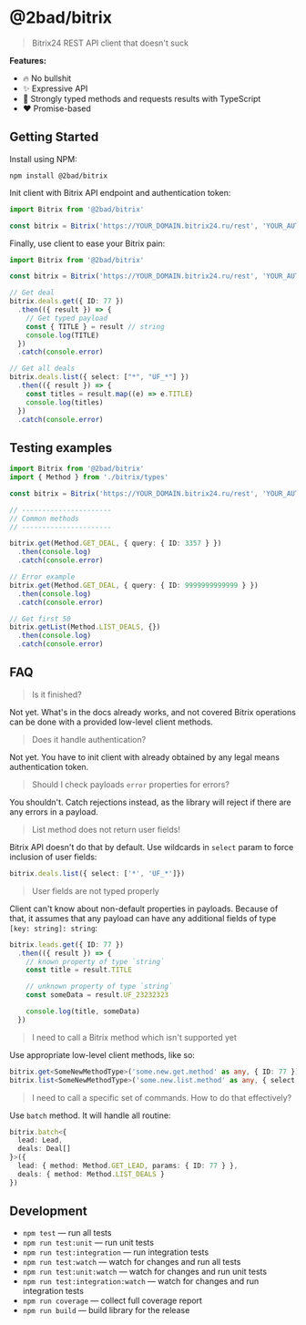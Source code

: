 # @2bad/bitrix

> Bitrix24 REST API client that doesn't suck

**Features:**

* 🔥 No bullshit
* ✨ Expressive API
* 💪 Strongly typed methods and requests results with TypeScript
* ❤️ Promise-based

## Getting Started

Install using NPM:

```shell
npm install @2bad/bitrix
```

Init client with Bitrix API endpoint and authentication token:

```ts
import Bitrix from '@2bad/bitrix'

const bitrix = Bitrix('https://YOUR_DOMAIN.bitrix24.ru/rest', 'YOUR_AUTH_TOKEN')
```

Finally, use client to ease your Bitrix pain:

```ts
import Bitrix from '@2bad/bitrix'

const bitrix = Bitrix('https://YOUR_DOMAIN.bitrix24.ru/rest', 'YOUR_AUTH_TOKEN')

// Get deal
bitrix.deals.get({ ID: 77 })
  .then(({ result }) => {
    // Get typed payload
    const { TITLE } = result // string
    console.log(TITLE)
  })
  .catch(console.error)

// Get all deals
bitrix.deals.list({ select: ["*", "UF_*"] })
  .then(({ result }) => {
    const titles = result.map((e) => e.TITLE)
    console.log(titles)
  })
  .catch(console.error)
```

## Testing examples

```ts
import Bitrix from '@2bad/bitrix'
import { Method } from './bitrix/types'

const bitrix = Bitrix('https://YOUR_DOMAIN.bitrix24.ru/rest', 'YOUR_AUTH_TOKEN')

// ----------------------
// Common methods
// ----------------------

bitrix.get(Method.GET_DEAL, { query: { ID: 3357 } })
  .then(console.log)
  .catch(console.error)

// Error example
bitrix.get(Method.GET_DEAL, { query: { ID: 9999999999999 } })
  .then(console.log)
  .catch(console.error)

// Get first 50
bitrix.getList(Method.LIST_DEALS, {})
  .then(console.log)
  .catch(console.error)
```

## FAQ

> Is it finished?

Not yet. What's in the docs already works, and not covered Bitrix operations can be done with a provided low-level client methods.

> Does it handle authentication?

Not yet. You have to init client with already obtained by any legal means authentication token.

> Should I check payloads `error` properties for errors?

You shouldn't. Catch rejections instead, as the library will reject if there are any errors in a payload.

> List method does not return user fields!

Bitrix API doesn't do that by default. Use wildcards in `select` param to force inclusion of user fields:

```ts
bitrix.deals.list({ select: ['*', 'UF_*']})
```

> User fields are not typed properly

Client can't know about non-default properties in payloads. Because of that, it assumes that any payload can have any additional fields of type `[key: string]: string`:

```ts
bitrix.leads.get({ ID: 77 })
  .then(({ result }) => {
    // known property of type `string`
    const title = result.TITLE

    // unknown property of type `string`
    const someData = result.UF_23232323

    console.log(title, someData)
  })
```

> I need to call a Bitrix method which isn't supported yet

Use appropriate low-level client methods, like so:

```ts
bitrix.get<SomeNewMethodType>('some.new.get.method' as any, { ID: 77 })
bitrix.list<SomeNewMethodType>('some.new.list.method' as any, { select: ["TITLE"] })
```

> I need to call a specific set of commands. How to do that effectively?

Use `batch` method. It will handle all routine:

```ts
bitrix.batch<{
  lead: Lead,
  deals: Deal[]
}>({
  lead: { method: Method.GET_LEAD, params: { ID: 77 } },
  deals: { method: Method.LIST_DEALS }
})
```

## Development

* `npm test` — run all tests
* `npm run test:unit` — run unit tests
* `npm run test:integration` — run integration tests
* `npm run test:watch` — watch for changes and run all tests
* `npm run test:unit:watch` — watch for changes and run unit tests
* `npm run test:integration:watch` — watch for changes and run integration tests
* `npm run coverage` — collect full coverage report
* `npm run build` — build library for the release
